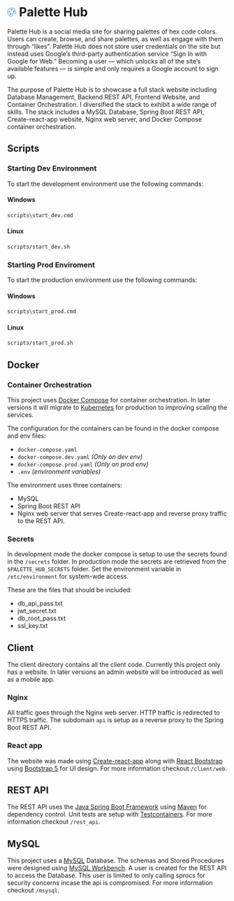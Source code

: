 # <img src="./client/web/src/assets/logo.svg" width="20"/> Palette Hub

Palette Hub is a social media site for sharing palettes of hex code colors. Users can create, browse, and share palettes, as well as engage with them through “likes”. Palette Hub does not store user credentials on the site but instead uses Google’s third-party authentication service “Sign In with Google for Web.” Becoming a user — which unlocks all of the site’s available features — is simple and only requires a Google account to sign up.

The purpose of Palette Hub is to showcase a full stack website including Database Management, Backend REST API, Frontend Website, and Container Orchestration. I diversified the stack to exhibit a wide range of skills. The stack includes a MySQL Database, Spring Boot REST API, Create-react-app website, Nginx web server, and Docker Compose container orchestration.


## Scripts

### Starting Dev Environment

To start the development environment use the following commands:

#### Windows

```cmd
scripts\start_dev.cmd
```

#### Linux

```sh
scripts/start_dev.sh
```

### Starting Prod Enviroment

To start the production environment use the following commands:

#### Windows

```cmd
scripts\start_prod.cmd
```

#### Linux

```sh
scripts/start_prod.sh
```

## Docker 

### Container Orchestration

This project uses [Docker Compose](https://docs.docker.com/compose/) for container orchestration. In later versions it will migrate to [Kubernetes](https://kubernetes.io/) for production to improving scaling the services.

The configuration for the containers can be found in the docker compose and env files:

- `docker-compose.yaml`
- `docker-compose.dev.yaml` *(Only on dev env)*
- `docker-compose.prod.yaml` *(Only on prod env)*
- `.env` *(environment variables)*

The environment uses three containers:

- MySQL
- Spring Boot REST API
- Nginx web server that serves Create-react-app and reverse proxy traffic to the REST API.

### Secrets

In development mode the docker compose is setup to use the secrets found in the `/secrets` folder. In production mode the secrets are retrieved from the `$PALETTE_HUB_SECRETS` folder. Set the environment variable in `/etc/environment` for system-wde access.

These are the files that should be included:

- db_api_pass.txt
- jwt_secret.txt
- db_root_pass.txt
- ssl_key.txt

## Client

The client directory contains all the client code. Currently this project only has a website. In later versions an admin website will be introduced as well as a mobile app.

### Nginx

All traffic goes through the Nginx web server. HTTP traffic is redirected to HTTPS traffic. The subdomain `api` is setup as a reverse proxy to the Spring Boot REST API.

### React app

The website was made using [Create-react-app](https://create-react-app.dev/) along with [React Bootstrap](https://react-bootstrap.netlify.app/) using [Bootstrap 5](https://getbootstrap.com/) for UI design. For more information checkout `/client/web`.

## REST API

The REST API uses the [Java Spring Boot Framework](https://spring.io/projects/spring-boot) using [Maven](https://maven.apache.org/) for dependency control. Unit tests are setup with [Testcontainers](https://testcontainers.com/). For more information checkout  `/rest_api`.

## MySQL

This project uses a [MySQL](https://www.mysql.com/) Database. The schemas and Stored Procedures were designed using [MySQL Workbench](https://www.mysql.com/products/workbench/). A user is created for the REST API to access the Database. This user is limited to only calling  sprocs for security concerns incase the api is compromised. For more information checkout `/msysql`.